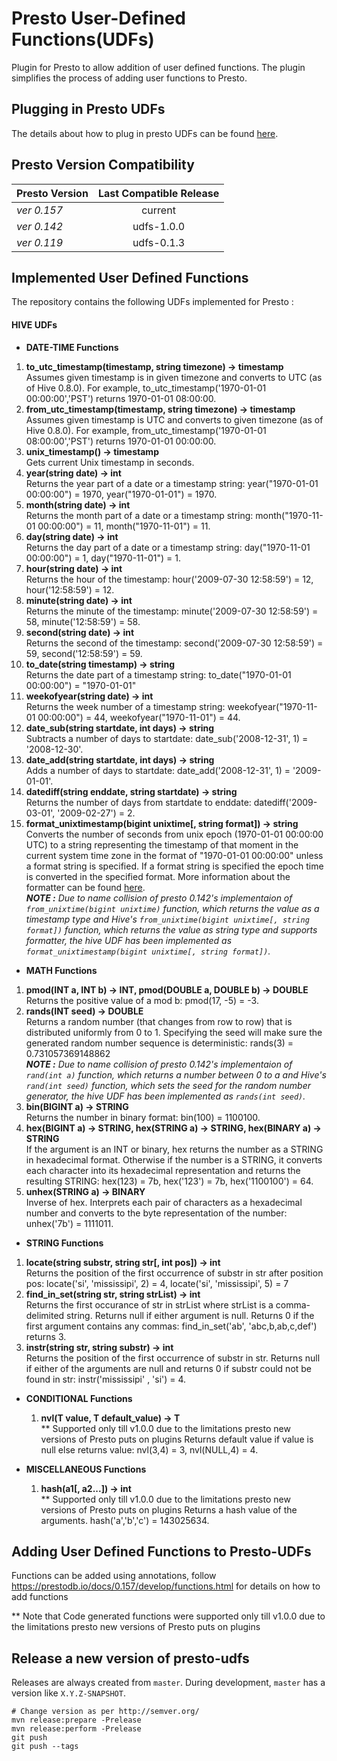 <!--
{% comment %}
  Copyright (c) 2016. Qubole Inc
  Licensed under the Apache License, Version 2.0 (the "License");
  you may not use this file except in compliance with the License.
  You may obtain a copy of the License at

    http://www.apache.org/licenses/LICENSE-2.0

  Unless required by applicable law or agreed to in writing, software
  distributed under the License is distributed on an "AS IS" BASIS,
  WITHOUT WARRANTIES OR CONDITIONS OF ANY KIND, either express or implied.
  See the License for the specific language governing permissions and
  limitations under the License. See accompanying LICENSE file.
{% endcomment %}
-->
# Presto User-Defined Functions(UDFs)
Plugin for Presto to allow addition of user defined functions. The plugin simplifies the process of adding user functions to Presto.

## Plugging in Presto UDFs
The details about how to plug in presto UDFs can be found [here](https://www.qubole.com/blog/product/plugging-in-presto-udfs/?nabe=5695374637924352:1).

## Presto Version Compatibility

| Presto Version| Last Compatible Release|
| ------------- |:-------------:|
| _ver 0.157_      | current    |
| _ver 0.142_      | udfs-1.0.0 |
| _ver 0.119_      | udfs-0.1.3 |

## Implemented User Defined Functions
The repository contains the following UDFs implemented for Presto :

#### HIVE UDFs
* **DATE-TIME Functions**
 1. **to_utc_timestamp(timestamp, string timezone) -> timestamp** <br />
      Assumes given timestamp is in given timezone and converts to UTC (as of Hive 0.8.0). For example, to_utc_timestamp('1970-01-01 00:00:00','PST') returns 1970-01-01 08:00:00.
 2. **from_utc_timestamp(timestamp, string timezone) -> timestamp**<br />
      Assumes given timestamp is UTC and converts to given timezone (as of Hive 0.8.0). For example, from_utc_timestamp('1970-01-01 08:00:00','PST') returns 1970-01-01 00:00:00.
 3. **unix_timestamp() -> timestamp**<br />
      Gets current Unix timestamp in seconds.
 4. **year(string date) -> int**<br />
      Returns the year part of a date or a timestamp string: year("1970-01-01 00:00:00") = 1970, year("1970-01-01") = 1970.
 5. **month(string date) -> int**<br />
      Returns the month part of a date or a timestamp string: month("1970-11-01 00:00:00") = 11, month("1970-11-01") = 11.
 6. **day(string date) -> int**<br />
      Returns the day part of a date or a timestamp string: day("1970-11-01 00:00:00") = 1, day("1970-11-01") = 1.
 7. **hour(string date) -> int**<br />
      Returns the hour of the timestamp: hour('2009-07-30 12:58:59') = 12, hour('12:58:59') = 12.
 8. **minute(string date) -> int**<br />
      Returns the minute of the timestamp: minute('2009-07-30 12:58:59') = 58, minute('12:58:59') = 58.
 9. **second(string date) -> int**<br />
      Returns the second of the timestamp: second('2009-07-30 12:58:59') = 59, second('12:58:59') = 59.
 10. **to_date(string timestamp) -> string**<br />
      Returns the date part of a timestamp string: to_date("1970-01-01 00:00:00") = "1970-01-01"
 11. **weekofyear(string date) -> int**<br />
      Returns the week number of a timestamp string: weekofyear("1970-11-01 00:00:00") = 44, weekofyear("1970-11-01") = 44.
 12. **date_sub(string startdate, int days) -> string**<br />
      Subtracts a number of days to startdate: date_sub('2008-12-31', 1) = '2008-12-30'.
 13. **date_add(string startdate, int days) -> string**<br />
      Adds a number of days to startdate: date_add('2008-12-31', 1) = '2009-01-01'.
 14. **datediff(string enddate, string startdate) -> string**<br />
      Returns the number of days from startdate to enddate: datediff('2009-03-01', '2009-02-27') = 2.
 15. **format_unixtimestamp(bigint unixtime[, string format]) -> string**<br />
      Converts the number of seconds from unix epoch (1970-01-01 00:00:00 UTC) to a string representing the timestamp of that moment in the current system time zone in the format of "1970-01-01 00:00:00" unless a format string is specified. If a format string is specified the epoch time is converted in the specified format. More information about the formatter can be found [here](https://docs.oracle.com/javase/8/docs/api/java/time/format/DateTimeFormatter.html).<br />
      _**NOTE :** Due to name collision of presto 0.142's implementaion of `from_unixtime(bigint unixtime)` function, which returns the value as a timestamp type and Hive's `from_unixtime(bigint unixtime[, string format])` function, which returns the value as string type and supports formatter, the hive UDF has been implemented as `format_unixtimestamp(bigint unixtime[, string format])`._

* **MATH Functions**
 1. **pmod(INT a, INT b) -> INT, pmod(DOUBLE a, DOUBLE b) -> DOUBLE**<br />
      Returns the positive value of a mod b: pmod(17, -5) = -3.
 2. **rands(INT seed) -> DOUBLE**<br />
      Returns a random number (that changes from row to row) that is distributed uniformly from 0 to 1. Specifying the seed will make sure the generated random number sequence is deterministic: rands(3) = 0.731057369148862 <br />
      _**NOTE :** Due to name collision of presto 0.142's implementaion of `rand(int a)` function, which returns a number between 0 to a and Hive's `rand(int seed)` function, which sets the seed for the random number generator, the hive UDF has been implemented as `rands(int seed)`._
 3. **bin(BIGINT a) -> STRING**<br />
      Returns the number in binary format: bin(100) = 1100100.
 4. **hex(BIGINT a) -> STRING, hex(STRING a) -> STRING, hex(BINARY a) -> STRING**<br />
      If the argument is an INT or binary, hex returns the number as a STRING in hexadecimal format. Otherwise if the number is a STRING, it converts each character into its hexadecimal representation and returns the resulting STRING:  hex(123) = 7b, hex('123') = 7b, hex('1100100') = 64.
 5. **unhex(STRING a) -> BINARY**<br />
      Inverse of hex. Interprets each pair of characters as a hexadecimal number and converts to the byte representation of the number: unhex('7b') = 1111011.

* **STRING Functions**
 1. **locate(string substr, string str[, int pos]) -> int** <br />
      Returns the position of the first occurrence of substr in str after position pos: locate('si', 'mississipi', 2) = 4, locate('si', 'mississipi', 5) = 7
 2. **find_in_set(string str, string strList) -> int** <br />
      Returns the first occurance of str in strList where strList is a comma-delimited string. Returns null if either argument is null. Returns 0 if the first argument contains any commas:  find_in_set('ab', 'abc,b,ab,c,def') returns 3.
 3. **instr(string str, string substr) -> int** <br />
      Returns the position of the first occurrence of substr in str. Returns null if either of the arguments are null and returns 0 if substr could not be found in str: instr('mississipi' , 'si') = 4.

* **CONDITIONAL Functions**
  1. **nvl(T value, T default_value) -> T**<br/>
      ** Supported only till v1.0.0 due to the limitations presto new versions of Presto puts on plugins
      Returns default value if value is null else returns value: nvl(3,4) = 3, nvl(NULL,4) = 4.

* **MISCELLANEOUS Functions**
  1. **hash(a1[, a2...]) -> int**<br/>
      ** Supported only till v1.0.0 due to the limitations presto new versions of Presto puts on plugins
      Returns a hash value of the arguments. hash('a','b','c') = 143025634.

## Adding User Defined Functions to Presto-UDFs
 Functions can be added using annotations, follow https://prestodb.io/docs/0.157/develop/functions.html for details on how to add functions

  ** Note that Code generated functions were supported only till v1.0.0 due to the limitations presto new versions of Presto puts on plugins

## Release a new version of presto-udfs
Releases are always created from `master`. During development, `master`
has a version like `X.Y.Z-SNAPSHOT`.

    # Change version as per http://semver.org/
    mvn release:prepare -Prelease
    mvn release:perform -Prelease
    git push
    git push --tags

